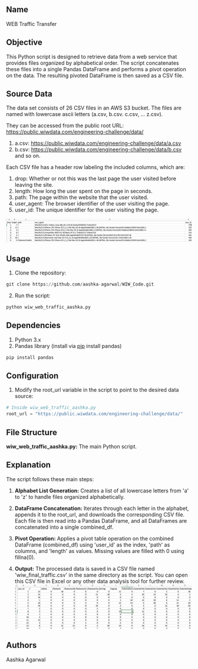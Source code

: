 ## Name

WEB Traffic Transfer

## Objective

This Python script is designed to retrieve data from a web service that provides files organized by alphabetical order. The script concatenates these files into a single Pandas DataFrame and performs a pivot operation on the data. The resulting pivoted DataFrame is then saved as a CSV file.

## Source Data
The data set consists of 26 CSV files in an AWS S3 bucket. The files are named with lowercase
ascii letters (a.csv, b.csv. c.csv, … z.csv). 

They can be accessed from the public root URL:
https://public.wiwdata.com/engineering-challenge/data/

1. a.csv: https://public.wiwdata.com/engineering-challenge/data/a.csv
2. b.csv: https://public.wiwdata.com/engineering-challenge/data/b.csv
and so on. 

Each CSV file has a header row labeling the included columns, which are:

1. drop: Whether or not this was the last page the user visited before leaving the site.
2. length: How long the user spent on the page in seconds.
3. path: The page within the website that the user visited.
4. user_agent: The browser identifier of the user visiting the page.
5. user_id: The unique identifier for the user visiting the page.

![Screenshot](input.png)

## Usage

1. Clone the repository:

```python
git clone https://github.com/aashka-agarwal/WIW_Code.git
```

2. Run the script:

```python
python wiw_web_traffic_aashka.py
```

## Dependencies

1. Python 3.x
2. Pandas library (install via [pip](https://pip.pypa.io/en/stable/) install pandas)


```bash
pip install pandas
```


## Configuration

1. Modify the root_url variable in the script to point to the desired data source:

```python
# Inside wiw_web_traffic_aashka.py
root_url = "https://public.wiwdata.com/engineering-challenge/data/"
```
## File Structure
**wiw_web_traffic_aashka.py:** The main Python script.

## Explanation
The script follows these main steps:

1. **Alphabet List Generation:** Creates a list of all lowercase letters from 'a' to 'z' to handle files organized alphabetically.

2. **DataFrame Concatenation:** Iterates through each letter in the alphabet, appends it to the root_url, and downloads the corresponding CSV file. Each file is then read into a Pandas DataFrame, and all DataFrames are concatenated into a single combined_df.

3. **Pivot Operation:** Applies a pivot table operation on the combined DataFrame (combined_df) using 'user_id' as the index, 'path' as columns, and 'length' as values. Missing values are filled with 0 using fillna(0).

4. **Output:** The processed data is saved in a CSV file named 'wiw_final_traffic.csv' in the same directory as the script. You can open this CSV file in Excel or any other data analysis tool for further review.
   ![Screenshot](output.png)

## Authors

Aashka Agarwal
